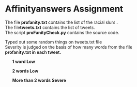 # Affinityanswers Assignment

The file <b>profanity.txt</b>  contains the list of the racial slurs .<br/>
The file<b>tweets.txt</b> contains the list of tweets.<br/>
The script <b>proFanityCheck.py</b> contains the source code.<br/>

Typed out some random things on tweets.txt file <br>
Severity is judged on the basis of how many words from the file <b>profanity.txt<b> in each tweet.<br/>
  <ol>1 word <b> Low</ol>
  <ol>2 words <b> Low</ol>
  <ol>More than 2 words <b> Severe</ol>
